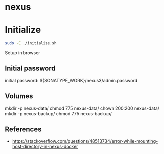 # nexus

# Initialize

```sh
sudo -E ./initialize.sh
```

Setup in browser

## Initial password

initial password: ${SONATYPE_WORK}/nexus3/admin.password


## Volumes


mkdir -p nexus-data/
chmod 775 nexus-data/
chown 200:200 nexus-data/
mkdir -p nexus-backup/
chmod 775 nexus-backup/
## References

- https://stackoverflow.com/questions/48513734/error-while-mounting-host-directory-in-nexus-docker
